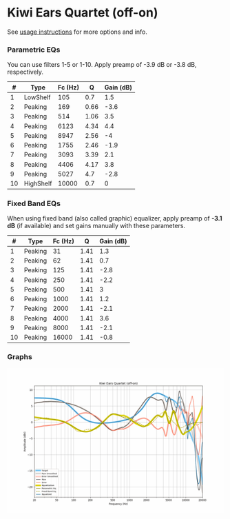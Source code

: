 # Kiwi Ears Quartet (off-on)
See [usage instructions](https://github.com/jaakkopasanen/AutoEq#usage) for more options and info.

### Parametric EQs
You can use filters 1-5 or 1-10. Apply preamp of -3.9 dB or -3.8 dB, respectively.

|   # | Type      |   Fc (Hz) |    Q |   Gain (dB) |
|-----|-----------|-----------|------|-------------|
|   1 | LowShelf  |       105 | 0.7  |         1.5 |
|   2 | Peaking   |       169 | 0.66 |        -3.6 |
|   3 | Peaking   |       514 | 1.06 |         3.5 |
|   4 | Peaking   |      6123 | 4.34 |         4.4 |
|   5 | Peaking   |      8947 | 2.56 |        -4   |
|   6 | Peaking   |      1755 | 2.46 |        -1.9 |
|   7 | Peaking   |      3093 | 3.39 |         2.1 |
|   8 | Peaking   |      4406 | 4.17 |         3.8 |
|   9 | Peaking   |      5027 | 4.7  |        -2.8 |
|  10 | HighShelf |     10000 | 0.7  |         0   |

### Fixed Band EQs
When using fixed band (also called graphic) equalizer, apply preamp of **-3.1 dB** (if available) and set gains manually with these parameters.

|   # | Type    |   Fc (Hz) |    Q |   Gain (dB) |
|-----|---------|-----------|------|-------------|
|   1 | Peaking |        31 | 1.41 |         1.3 |
|   2 | Peaking |        62 | 1.41 |         0.7 |
|   3 | Peaking |       125 | 1.41 |        -2.8 |
|   4 | Peaking |       250 | 1.41 |        -2.2 |
|   5 | Peaking |       500 | 1.41 |         3   |
|   6 | Peaking |      1000 | 1.41 |         1.2 |
|   7 | Peaking |      2000 | 1.41 |        -2.1 |
|   8 | Peaking |      4000 | 1.41 |         3.6 |
|   9 | Peaking |      8000 | 1.41 |        -2.1 |
|  10 | Peaking |     16000 | 1.41 |        -0.8 |

### Graphs
![](./Kiwi%20Ears%20Quartet%20(off-on).png)
